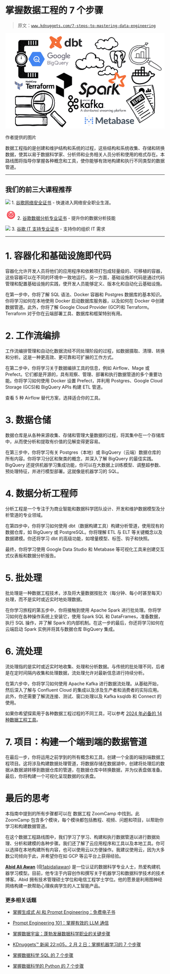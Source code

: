 # 掌握数据工程的 7 个步骤

> 原文：[`www.kdnuggets.com/7-steps-to-mastering-data-engineering`](https://www.kdnuggets.com/7-steps-to-mastering-data-engineering)

![掌握数据工程的 7 个步骤](img/94e0d15896e86bdb38d3943442234c0e.png)

作者提供的图片

数据工程指的是创建和维护结构和系统的过程，这些结构和系统收集、存储和转换数据，使其以易于数据科学家、分析师和业务相关人员分析和使用的格式存在。本路线图将指导你掌握各种概念和工具，使你能够有效地构建和执行不同类型的数据管道。

* * *

## 我们的前三大课程推荐

![](img/0244c01ba9267c002ef39d4907e0b8fb.png) 1\. [谷歌网络安全证书](https://www.kdnuggets.com/google-cybersecurity) - 快速进入网络安全职业生涯。

![](img/e225c49c3c91745821c8c0368bf04711.png) 2\. [谷歌数据分析专业证书](https://www.kdnuggets.com/google-data-analytics) - 提升你的数据分析技能

![](img/0244c01ba9267c002ef39d4907e0b8fb.png) 3\. [谷歌 IT 支持专业证书](https://www.kdnuggets.com/google-itsupport) - 支持你的组织 IT 需求

* * *

# 1\. 容器化和基础设施即代码

容器化允许开发人员将他们的应用程序和依赖项打包成轻量级的、可移植的容器，这些容器可以在不同的环境中一致地运行。另一方面，基础设施即代码是通过代码管理和配置基础设施的实践，使开发人员能够定义、版本化和自动化云基础设施。

在第一步中，你将了解 SQL 语法、Docker 容器和 Postgres 数据库的基本知识。你将学习如何在本地使用 Docker 启动数据库服务器，以及如何在 Docker 中创建数据管道。此外，你将了解 Google Cloud Provider (GCP)和 Terraform。Terraform 对于你在云端部署工具、数据库和框架特别有用。

# 2\. 工作流编排

工作流编排管理和自动化数据流经不同处理阶段的过程，如数据摄取、清理、转换和分析。这是一种更高效、更可靠和可扩展的工作方式。

在第二步中，你将学习关于数据编排工具的信息，例如 Airflow、Mage 或 Prefect。它们都是开源的，具有观察、管理、部署和执行数据管道的多个重要功能。你将学习如何使用 Docker 设置 Prefect，并利用 Postgres、Google Cloud Storage (GCS)和 BigQuery APIs 构建 ETL 管道。

查看 5 种 Airflow 替代方案，选择适合你的工具。

# 3\. 数据仓储

数据仓库是从各种来源收集、存储和管理大量数据的过程，将其集中在一个存储库中，从而使分析和提取有价值的见解变得更容易。

在第三步中，你将学习有关 Postgres（本地）或 BigQuery（云端）数据仓库的所有内容。你将学习分区和聚类的概念，并深入了解 BigQuery 的最佳实践。BigQuery 还提供机器学习集成功能，你可以在大数据上训练模型、调整超参数、预处理特征，并进行模型部署。这就像是机器学习的 SQL。

# 4\. 数据分析工程师

分析工程是一个专注于为商业智能和数据科学团队设计、开发和维护数据模型及分析管道的专业领域。

在第四步中，你将学习如何使用 dbt（数据构建工具）构建分析管道，使用现有的数据仓库，如 BigQuery 或 PostgreSQL。你将理解 ETL 与 ELT 等关键概念以及数据建模。你还将学习 dbt 的高级功能，如增量模型、标签、钩子和快照。

最终，你将学习使用 Google Data Studio 和 Metabase 等可视化工具来创建交互式仪表板和数据分析报告。

# 5\. 批处理

批处理是一种数据工程技术，涉及将大量数据按批次（每分钟、每小时甚至每天）处理，而不是实时或近实时地处理数据。

在你学习旅程的第五步中，你将接触到使用 Apache Spark 进行批处理。你将学习如何在各种操作系统上安装它，使用 Spark SQL 和 DataFrames，准备数据，执行 SQL 操作，并了解 Spark 的内部机制。在这一步的最后，你还将学习如何在云端启动 Spark 实例并将其与数据仓库 BigQuery 集成。

# 6\. 流处理

流处理指的是实时或近实时地收集、处理和分析数据。与传统的批处理不同，后者是在定时间隔内收集和处理数据，流处理允许对最新信息进行持续分析。

在第六步中，你将学习如何使用 Apache Kafka 进行数据流处理。从基础开始，然后深入了解与 Confluent Cloud 的集成以及涉及生产者和消费者的实际应用。此外，你还需要了解流连接、测试、窗口处理以及 Kafka ksqldb 和 Connect 的使用。

如果你希望探索用于各种数据工程过程的不同工具，可以参考 [2024 年必备的 14 种数据工程工具](https://www.datacamp.com/blog/top-data-engineer-tools)。

# 7\. 项目：构建一个端到端的数据管道

在最后一步，你将运用之前学到的所有概念和工具，创建一个全面的端到端数据工程项目。这将涉及构建数据处理管道，将数据存储在数据湖中，创建将处理后的数据从数据湖转移到数据仓库的管道，在数据仓库中转换数据，并为仪表盘做准备。最后，你将构建一个可视化呈现数据的仪表盘。

# 最后的思考

本指南中提到的所有步骤都可以在 数据工程 ZoomCamp 中找到。此 ZoomCamp 包含多个模块，每个模块都包括教程、视频、问题和项目，以帮助你学习和构建数据管道。

在这个数据工程路线图中，我们学习了学习、构建和执行数据管道以进行数据处理、分析和建模的各种步骤。我们还了解了云应用程序和工具以及本地工具。你可以选择在本地构建所有内容，也可以使用云以方便操作。我建议使用云，因为大多数公司倾向于此，并希望你在如 GCP 等云平台上获得经验。

[](https://www.polywork.com/kingabzpro)****[Abid Ali Awan](https://www.polywork.com/kingabzpro)**** ([@1abidaliawan](https://www.linkedin.com/in/1abidaliawan)) 是一位认证的数据科学专业人士，热爱构建机器学习模型。目前，他专注于内容创作和撰写关于机器学习和数据科学技术的技术博客。Abid 拥有技术管理硕士学位和电信工程学士学位。他的愿景是利用图神经网络构建一款帮助心理疾病学生的人工智能产品。

### 更多相关话题

+   [掌握生成式 AI 和 Prompt Engineering：免费电子书](https://www.kdnuggets.com/2023/04/free-ebook-mastering-generative-ai-prompt-engineering.html)

+   [Prompt Engineering 101：掌握有效的 LLM 通信](https://www.kdnuggets.com/prompt-engineering-101-mastering-effective-llm-communication)

+   [掌握数据宇宙：蓬勃发展数据科学职业的关键步骤](https://www.kdnuggets.com/mastering-the-data-universe-key-steps-to-a-thriving-data-science-career)

+   [KDnuggets™ 新闻 22:n05，2 月 2 日：掌握机器学习的 7 个步骤](https://www.kdnuggets.com/2022/n05.html)

+   [掌握数据科学 SQL 的 7 个步骤](https://www.kdnuggets.com/2022/04/7-steps-mastering-sql-data-science.html)

+   [掌握数据科学的 Python 的 7 个步骤](https://www.kdnuggets.com/2022/06/7-steps-mastering-python-data-science.html)
